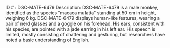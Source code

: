 ID # : DSC-MATE-6479
Description: DSC-MATE-6479 is a male monkey, identified as the species "macaca mulatta"  standing at 50 cm in height, weighing 6 kg. DSC-MATE-6479 displays human-like features, wearing a pair of nerd glasses and a goggle on his forehead. His ears, consistent with his species, are pointed with a jade earring in his left ear. His speech is limited, mostly consisting of chattering and gesturing, but researchers have noted a basic understanding of English.
